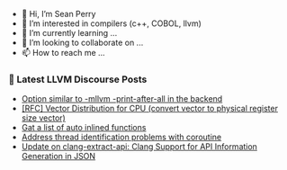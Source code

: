 - 👋 Hi, I’m Sean Perry
- 👀 I’m interested in compilers (c++, COBOL, llvm)
- 🌱 I’m currently learning ...
- 💞️ I’m looking to collaborate on ...
- 📫 How to reach me ...

<!---
s66perry/s66perry is a ✨ special ✨ repository because its `README.md` (this file) appears on your GitHub profile.
You can click the Preview link to take a look at your changes.
--->
### 📕 Latest LLVM Discourse Posts

<!-- DISCOURSE-LLVM:START -->
- [Option similar to -mllvm -print-after-all in the backend](https://discourse.llvm.org/t/option-similar-to-mllvm-print-after-all-in-the-backend/79724#post_2)
- [[RFC] Vector Distribution for CPU &lpar;convert vector to physical register size vector&rpar;](https://discourse.llvm.org/t/rfc-vector-distribution-for-cpu-convert-vector-to-physical-register-size-vector/79260#post_15)
- [Gat a list of auto inlined functions](https://discourse.llvm.org/t/gat-a-list-of-auto-inlined-functions/79711#post_5)
- [Address thread identification problems with coroutine](https://discourse.llvm.org/t/address-thread-identification-problems-with-coroutine/62015?page=3#post_59)
- [Update on clang-extract-api: Clang Support for API Information Generation in JSON](https://discourse.llvm.org/t/update-on-clang-extract-api-clang-support-for-api-information-generation-in-json/63535#post_13)
<!-- DISCOURSE-LLVM:END -->
